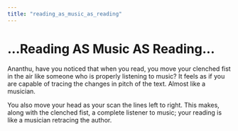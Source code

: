 ```yaml
---
title: "reading_as_music_as_reading"
---
```


# ...Reading AS Music AS Reading...

Ananthu, have you noticed that when you read, you move your clenched
fist in the air like someone who is properly listening to music? It
feels as if you are capable of tracing the changes in pitch of the text.
Almost like a musician.

You also move your head as your scan the lines left to right. This
makes, along with the clenched fist, a complete listener to music; your
reading is like a musician retracing the author.
